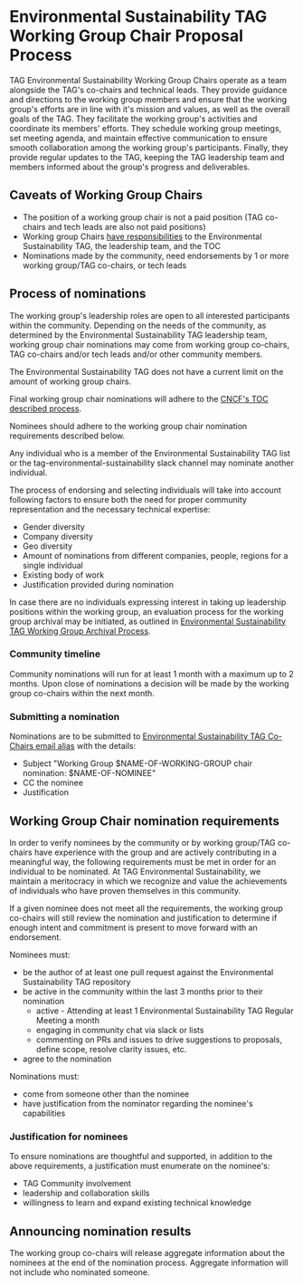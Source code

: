 # Environmental Sustainability TAG Working Group Chair Proposal Process

TAG Environmental Sustainability Working Group Chairs operate as a team alongside the TAG's co-chairs and technical leads.
They provide guidance and directions to the working group members and ensure that the working group's efforts are in line with it's mission and values, as well as the overall goals of the TAG. They facilitate the working group's activities and coordinate its members' efforts. They schedule working group meetings, set meeting agenda, and maintain effective communication to ensure smooth collaboration among the working group's participants.
Finally, they provide regular updates to the TAG, keeping the TAG leadership team and members informed about the group's progress and deliverables.

## Caveats of Working Group Chairs

* The position of a working group chair is not a paid position (TAG co-chairs and tech leads are also not paid positions)
* Working group Chairs [have responsibilities](roles.md) to the Environmental Sustainability TAG, the leadership team, and the TOC
* Nominations made by the community, need endorsements by 1 or more working group/TAG co-chairs, or tech leads

## Process of nominations

The working group's leadership roles are open to all interested participants within the community. Depending on the needs of the community, as determined by the Environmental Sustainability TAG leadership team, working group chair nominations may come from working group co-chairs, TAG co-chairs and/or tech leads and/or other community members.

The Environmental Sustainability TAG does not have a current limit on the amount of working group chairs.

Final working group chair nominations will adhere to the [CNCF's TOC described process](https://github.com/cncf/toc/blob/main/tags/cncf-tags.md#elections).

Nominees should adhere to the working group chair nomination requirements described below.

Any individual who is a member of the Environmental Sustainability TAG list or the tag-environmental-sustainability slack channel may nominate another individual.

The process of endorsing and selecting individuals will take into account following factors to ensure both the need for proper community representation and the necessary technical expertise:

* Gender diversity
* Company diversity
* Geo diversity
* Amount of nominations from different companies, people, regions for a single individual
* Existing body of work
* Justification provided during nomination

In case there are no individuals expressing interest in taking up leadership positions within the working group, an evaluation process for the working group archival may be initiated, as outlined in [Environmental Sustainability TAG Working Group Archival Process](https://github.com/cncf/tag-env-sustainability/blob/main/governance/working-group-archival-process.md).

### Community timeline

Community nominations will run for at least 1 month with a maximum up to 2 months.
Upon close of nominations a decision will be made by the working group co-chairs within the next month.

### Submitting a nomination

Nominations are to be submitted to [Environmental Sustainability TAG Co-Chairs email alias](mailto:cncf-tag-env-sus-chairs@lists.cncf.io) with the details:

* Subject "Working Group $NAME-OF-WORKING-GROUP chair nomination: $NAME-OF-NOMINEE"
* CC the nominee
* Justification

## Working Group Chair nomination requirements

In order to verify nominees by the community or by working group/TAG co-chairs have experience with the group and are actively contributing in a meaningful way, the following requirements must be met in order for an individual to be nominated.
At TAG Environmental Sustainability, we maintain a meritocracy in which we recognize and value the achievements of individuals who have proven themselves in this community.

If a given nominee does not meet all the requirements, the working group co-chairs will still review the nomination and justification to determine if enough intent and commitment is present to move forward with an endorsement.

Nominees must:

* be the author of at least one pull request against the Environmental Sustainability TAG repository
* be active in the community within the last 3 months prior to their nomination
  * active - Attending at least 1 Environmental Sustainability TAG Regular Meeting a month
  * engaging in community chat via slack or lists
  * commenting on PRs and issues to drive suggestions to proposals, define scope, resolve clarity issues, etc.
* agree to the nomination

Nominations must:

* come from someone other than the nominee
* have justification from the nominator regarding the nominee's capabilities

### Justification for nominees

To ensure nominations are thoughtful and supported, in addition to the above requirements, a justification must enumerate on the nominee's:

* TAG Community involvement
* leadership and collaboration skills
* willingness to learn and expand existing technical knowledge

## Announcing nomination results

The working group co-chairs will release aggregate information about the nominees at the end of the nomination process. Aggregate information will not include who nominated someone.
